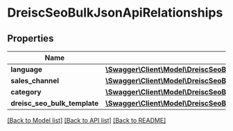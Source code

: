 # DreiscSeoBulkJsonApiRelationships

## Properties
Name | Type | Description | Notes
------------ | ------------- | ------------- | -------------
**language** | [**\Swagger\Client\Model\DreiscSeoBulkJsonApiRelationshipsLanguage**](DreiscSeoBulkJsonApiRelationshipsLanguage.md) |  | [optional] 
**sales_channel** | [**\Swagger\Client\Model\DreiscSeoBulkJsonApiRelationshipsSalesChannel**](DreiscSeoBulkJsonApiRelationshipsSalesChannel.md) |  | [optional] 
**category** | [**\Swagger\Client\Model\DreiscSeoBulkJsonApiRelationshipsCategory**](DreiscSeoBulkJsonApiRelationshipsCategory.md) |  | [optional] 
**dreisc_seo_bulk_template** | [**\Swagger\Client\Model\DreiscSeoBulkJsonApiRelationshipsDreiscSeoBulkTemplate**](DreiscSeoBulkJsonApiRelationshipsDreiscSeoBulkTemplate.md) |  | [optional] 

[[Back to Model list]](../../README.md#documentation-for-models) [[Back to API list]](../../README.md#documentation-for-api-endpoints) [[Back to README]](../../README.md)

